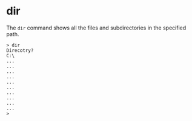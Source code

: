 # dir

The `dir` command shows all the files and subdirectories in the specified path.

```
> dir
Direcotry?
C:\
...
...
...
...
...
...
...
...
...
...
> 
```

